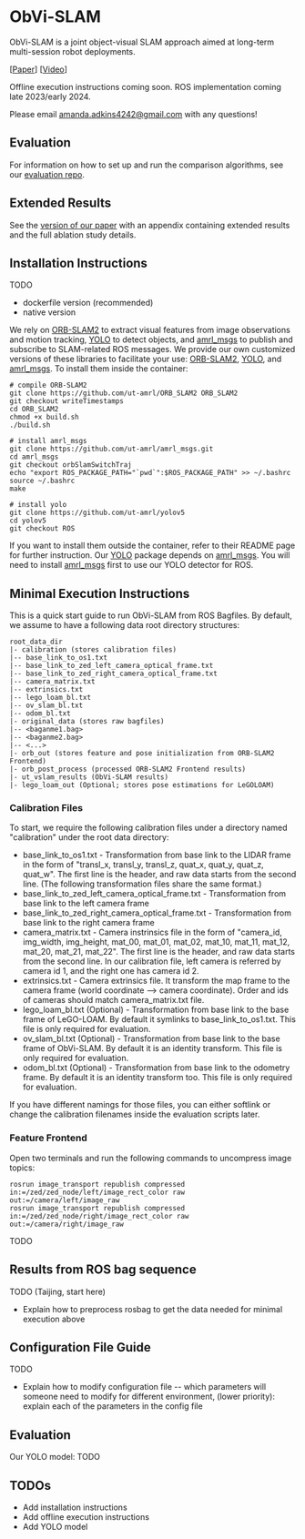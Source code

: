 # ObVi-SLAM
ObVi-SLAM is a joint object-visual SLAM approach aimed at long-term multi-session robot deployments. 

[[Paper](https://arxiv.org/abs/2309.15268)] [[Video](https://youtu.be/quJOgnEdaZ0)]

Offline execution instructions coming soon. 
ROS implementation coming late 2023/early 2024. 

Please email amanda.adkins4242@gmail.com with any questions! 


## Evaluation
For information on how to set up and run the comparison algorithms, see our [evaluation repo](https://github.com/ut-amrl/ObVi-SLAM-Evaluation).


## Extended Results
See the [version of our paper](https://drive.google.com/file/d/1Cf6QfheKa09mJO8oqgUqdTUC3y12JXRN/view?usp=share_link) with an appendix containing extended results and the full ablation study details.


## Installation Instructions
TODO
- dockerfile version (recommended)
- native version

We rely on [ORB-SLAM2](https://github.com/raulmur/ORB_SLAM2) to extract visual features from image observations and motion tracking, [YOLO](https://github.com/ultralytics/yolov5) to detect objects, and [amrl_msgs](https://github.com/ut-amrl/amrl_msgs.git) to publish and subscribe to SLAM-related ROS messages. We provide our own customized versions of these libraries to facilitate your use: [ORB-SLAM2](https://github.com/ut-amrl/ORB_SLAM2), [YOLO](https://github.com/ut-amrl/yolov5), and [amrl_msgs](https://github.com/ut-amrl/amrl_msgs.git). To install them inside the container:
```
# compile ORB-SLAM2
git clone https://github.com/ut-amrl/ORB_SLAM2 ORB_SLAM2
git checkout writeTimestamps
cd ORB_SLAM2
chmod +x build.sh
./build.sh

# install amrl_msgs
git clone https://github.com/ut-amrl/amrl_msgs.git
cd amrl_msgs
git checkout orbSlamSwitchTraj
echo "export ROS_PACKAGE_PATH="`pwd`":$ROS_PACKAGE_PATH" >> ~/.bashrc
source ~/.bashrc
make

# install yolo
git clone https://github.com/ut-amrl/yolov5
cd yolov5
git checkout ROS
```
If you want to install them outside the container, refer to their README page for further instruction. Our [YOLO](https://github.com/ut-amrl/yolov5) package depends on [amrl_msgs](https://github.com/ut-amrl/amrl_msgs.git). You will need to install [amrl_msgs](https://github.com/ut-amrl/amrl_msgs.git) first to use our YOLO detector for ROS.

## Minimal Execution Instructions
<!-- TODO
- Explain files needed and their structure (intrinsics, extrinsics, visual features, bounding box (opt), images?,
- Explain how to run given these files -->
This is a quick start guide to run ObVi-SLAM from ROS Bagfiles. By default, we assume to have a following data root directory structures:
```
root_data_dir
|- calibration (stores calibration files)
|-- base_link_to_os1.txt
|-- base_link_to_zed_left_camera_optical_frame.txt
|-- base_link_to_zed_right_camera_optical_frame.txt
|-- camera_matrix.txt
|-- extrinsics.txt
|-- lego_loam_bl.txt
|-- ov_slam_bl.txt
|-- odom_bl.txt
|- original_data (stores raw bagfiles)
|-- <baganme1.bag>
|-- <baganme2.bag>
|-- <...>
|- orb_out (stores feature and pose initialization from ORB-SLAM2 Frontend)
|- orb_post_process (processed ORB-SLAM2 Frontend results)
|- ut_vslam_results (ObVi-SLAM results)
|- lego_loam_out (Optional; stores pose estimations for LeGOLOAM)
```

### Calibration Files
To start, we require the following calibration files under a directory named "calibration" under the root data directory:
- base_link_to_os1.txt - Transformation from base link to the LIDAR frame in the form of "transl_x, transl_y, transl_z, quat_x, quat_y, quat_z, quat_w". The first line is the header, and raw data starts from the second line. (The following transformation files share the same format.)
- base_link_to_zed_left_camera_optical_frame.txt - Transformation from base link to the left camera frame
- base_link_to_zed_right_camera_optical_frame.txt - Transformation from base link to the right camera frame
- camera_matrix.txt - Camera instrinsics file in the form of "camera_id, img_width, img_height, mat_00, mat_01, mat_02, mat_10, mat_11, mat_12, mat_20, mat_21, mat_22". The first line is the header, and raw data starts from the second line. In our calibration file, left camera is referred by camera id 1, and the right one has camera id 2.
- extrinsics.txt - Camera extrinsics file. It transform the map frame to the camera frame (world coordinate --> camera coordinate). Order and ids of cameras should match camera_matrix.txt file.
- lego_loam_bl.txt (Optional) - Transformation from base link to the base frame of LeGO-LOAM. By default it symlinks to base_link_to_os1.txt. This file is only required for evaluation.
- ov_slam_bl.txt (Optional) - Transformation from base link to the base frame of ObVi-SLAM. By default it is an identity transform. This file is only required for evaluation.
- odom_bl.txt (Optional) - Transformation from base link to the odometry frame. By default it is an identity transform too. This file is only required for evaluation.

If you have different namings for those files, you can either softlink or change the calibration filenames inside the evaluation scripts later.

### Feature Frontend
Open two terminals and run the following commands to uncompress image topics:
```
rosrun image_transport republish compressed in:=/zed/zed_node/left/image_rect_color raw  out:=/camera/left/image_raw
rosrun image_transport republish compressed in:=/zed/zed_node/right/image_rect_color raw out:=/camera/right/image_raw
```
TODO

## Results from ROS bag sequence
TODO (Taijing, start here)
- Explain how to preprocess rosbag to get the data needed for minimal execution above

## Configuration File Guide
TODO 
- Explain how to modify configuration file -- which parameters will someone need to modify for different environment, (lower priority): explain each of the parameters in the config file

## Evaluation
Our YOLO model: TODO

## TODOs
- Add installation instructions
- Add offline execution instructions
- Add YOLO model

